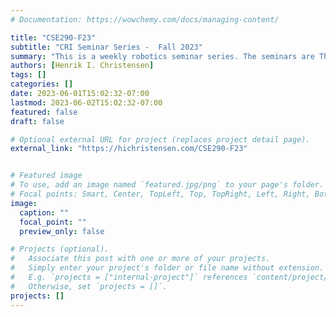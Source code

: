 ```yaml
---
# Documentation: https://wowchemy.com/docs/managing-content/

title: "CSE290-F23"
subtitle: "CRI Seminar Series -  Fall 2023"
summary: "This is a weekly robotics seminar series. The seminars are Thursdays @ 11AM in FAH 3002 and over zoom. Check the course page for details (requires CANVAS access)"
authors: [Henrik I. Christensen]
tags: []
categories: []
date: 2023-06-01T15:02:32-07:00
lastmod: 2023-06-02T15:02:32-07:00
featured: false
draft: false

# Optional external URL for project (replaces project detail page).
external_link: "https://hichristensen.com/CSE290-F23"


# Featured image
# To use, add an image named `featured.jpg/png` to your page's folder.
# Focal points: Smart, Center, TopLeft, Top, TopRight, Left, Right, BottomLeft, Bottom, BottomRight.
image:
  caption: ""
  focal_point: ""
  preview_only: false

# Projects (optional).
#   Associate this post with one or more of your projects.
#   Simply enter your project's folder or file name without extension.
#   E.g. `projects = ["internal-project"]` references `content/project/deep-learning/index.md`.
#   Otherwise, set `projects = []`.
projects: []
---
```

